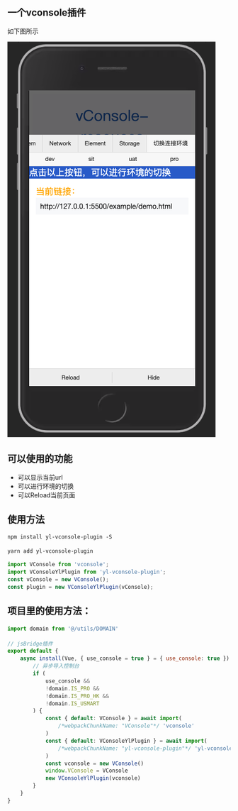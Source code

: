 ## 一个vconsole插件

如下图所示

![image.png](./example/img/vconsole.png)
## 可以使用的功能
- 可以显示当前url
- 可以进行环境的切换
- 可以Reload当前页面

## 使用方法
```shell
npm install yl-vconsole-plugin -S

yarn add yl-vconsole-plugin
```

```js
import VConsole from 'vconsole';
import VConsoleYlPlugin from 'yl-vconsole-plugin';
const vConsole = new VConsole();
const plugin = new VConsoleYlPlugin(vConsole);
```

## 项目里的使用方法：
```js
import domain from '@/utils/DOMAIN'

// jsBridge插件
export default {
    async install(Vue, { use_console = true } = { use_console: true }) {
        // 异步导入控制台
        if (
            use_console &&
            !domain.IS_PRO &&
            !domain.IS_PRO_HK &&
            !domain.IS_USMART
        ) {
            const { default: VConsole } = await import(
                /*webpackChunkName: "VConsole"*/ 'vconsole'
            )
            const { default: VConsoleYlPlugin } = await import(
                /*webpackChunkName: "yl-vconsole-plugin"*/ 'yl-vconsole-plugin'
            )
            const vconsole = new VConsole()
            window.VConsole = VConsole
            new VConsoleYlPlugin(vconsole)
        }
    }
}

```
